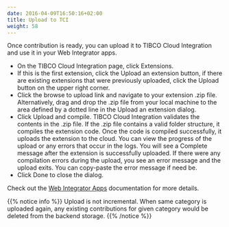 ```yaml
---
date: 2016-04-09T16:50:16+02:00
title: Upload to TCI
weight: 58
---
```


Once contribution is ready, you can upload it to TIBCO Cloud Integration and use it in your Web Integrator apps.

* On the TIBCO Cloud Integration page, click Extensions.
* If this is the first extension, click the Upload an extension button, if there are existing extensions that were previously uploaded, click the Upload button on the upper right corner.
* Click the browse to upload link and navigate to your extension .zip file. Alternatively, drag and drop the .zip file from your local machine to the area defined by a dotted line in the Upload an extension dialog.
* Click Upload and compile. TIBCO Cloud Integration validates the contents in the .zip file. If the .zip file contains a valid folder structure, it compiles the extension code. Once the code is compiled successfully, it uploads the extension to the cloud. You can view the progress of the upload or any errors that occur in the logs. You will see a Complete message after the extension is successfully uploaded. If there were any compilation errors during the upload, you see an error message and the upload exits. You can copy-paste the error message if need be.
* Click Done to close the dialog.

Check out the [Web Integrator Apps](https://integration.cloud.tibco.com/docs/index.html) documentation for more details.

{{% notice info %}}
Upload is not incremental. When same category is uploaded again, any existing contributions for given category would be deleted from the backend storage.
{{% /notice %}}